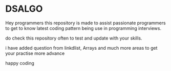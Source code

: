# DSALGO


Hey programmers this repository is made to assist passionate programmers to get to know latest coding pattern being use in programming interviews.

do check this repository often to test and update with your skills.

i have added question from linkdlist, Arrays and much more areas to get your practise more advance

happy coding
